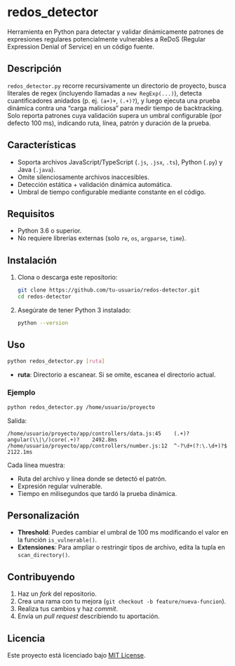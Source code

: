 # redos\_detector

Herramienta en Python para detectar y validar dinámicamente patrones de expresiones regulares potencialmente vulnerables a ReDoS (Regular Expression Denial of Service) en un código fuente.

## Descripción

`redos_detector.py` recorre recursivamente un directorio de proyecto, busca literales de regex (incluyendo llamadas a `new RegExp(...)`), detecta cuantificadores anidados (p. ej. `(a+)+`, `(.+)?`), y luego ejecuta una prueba dinámica contra una “carga maliciosa” para medir tiempo de backtracking. Solo reporta patrones cuya validación supera un umbral configurable (por defecto 100 ms), indicando ruta, línea, patrón y duración de la prueba.

## Características

- Soporta archivos JavaScript/TypeScript (`.js`, `.jsx`, `.ts`), Python (`.py`) y Java (`.java`).
- Omite silenciosamente archivos inaccesibles.
- Detección estática + validación dinámica automática.
- Umbral de tiempo configurable mediante constante en el código.

## Requisitos

- Python 3.6 o superior.
- No requiere librerías externas (solo `re`, `os`, `argparse`, `time`).

## Instalación

1. Clona o descarga este repositorio:
   ```bash
   git clone https://github.com/tu-usuario/redos-detector.git
   cd redos-detector
   ```
2. Asegúrate de tener Python 3 instalado:
   ```bash
   python --version
   ```

## Uso

```bash
python redos_detector.py [ruta]
```

- **ruta**: Directorio a escanear. Si se omite, escanea el directorio actual.

### Ejemplo

```bash
python redos_detector.py /home/usuario/proyecto
```

Salida:

```
/home/usuario/proyecto/app/controllers/data.js:45    (.+)?angular(\\|\/)core(.+)?    2492.8ms
/home/usuario/proyecto/app/controllers/number.js:12  ^-?\d+(?:\.\d+)?$              2122.1ms
```

Cada línea muestra:

- Ruta del archivo y línea donde se detectó el patrón.
- Expresión regular vulnerable.
- Tiempo en milisegundos que tardó la prueba dinámica.

## Personalización

- **Threshold**: Puedes cambiar el umbral de 100 ms modificando el valor en la función `is_vulnerable()`.
- **Extensiones**: Para ampliar o restringir tipos de archivo, edita la tupla en `scan_directory()`.

## Contribuyendo

1. Haz un *fork* del repositorio.
2. Crea una rama con tu mejora (`git checkout -b feature/nueva-funcion`).
3. Realiza tus cambios y haz *commit*.
4. Envía un *pull request* describiendo tu aportación.

## Licencia

Este proyecto está licenciado bajo [MIT License](LICENSE).

